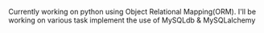 Currently working on python using Object Relational Mapping(ORM).
I'll be working on various task implement the use of MySQLdb & MySQLalchemy
